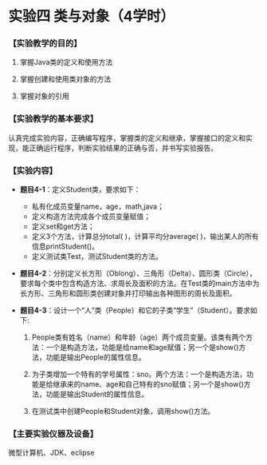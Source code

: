 # 实验四 类与对象（4学时）

### 【实验教学的目的】

1.  掌握Java类的定义和使用方法

2.  掌握创建和使用类对象的方法

3.  掌握对象的引用

### 【实验教学的基本要求】

认真完成实验内容，正确编写程序，掌握类的定义和继承，掌握接口的定义和实现，能正确运行程序，判断实验结果的正确与否，并书写实验报告。

### 【实验内容】

- **题目4-1**：定义Student类，要求如下：
  - 私有化成员变量name，age，math,java；
  - 定义构造方法完成各个成员变量赋值；
  - 定义set和get方法；
  - 定义3个方法，计算总分total( )，计算平均分average( )，输出某人的所有信息printStudent()。
  - 定义测试类Test，测试Student类的方法。

- **题目4-2**：分别定义长方形（Oblong）、三角形（Delta）、圆形类（Circle），要求每个类中包含构造方法、求周长及面积的方法。在Test类的main方法中为长方形、三角形和圆形类创建对象并打印输出各种图形的周长及面积。

- **题目4-3**：设计一个“人”类（People）和它的子类“学生”（Student）。要求如下:
  1)  People类有姓名（name）和年龄（age）两个成员变量。该类有两个方法：一个是构造方法，功能是给name和age赋值；另一个是show()方法，功能是输出People的属性信息。

  1)  为子类增加一个特有的学号属性：sno。两个方法：一个是构造方法，功能是给继承来的name、age和自己特有的sno赋值；另一个是show()方法，功能是输出Student的属性信息。

  1)  在测试类中创建People和Student对象，调用show()方法。

### 【主要实验仪器及设备】

微型计算机、JDK、eclipse
